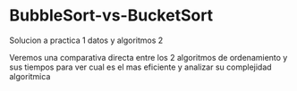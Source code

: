 # BubbleSort-vs-BucketSort
Solucion a practica 1 datos y algoritmos 2

Veremos una comparativa directa entre los 2 algoritmos de ordenamiento y sus tiempos para ver cual es el mas eficiente y analizar su complejidad algoritmica 
